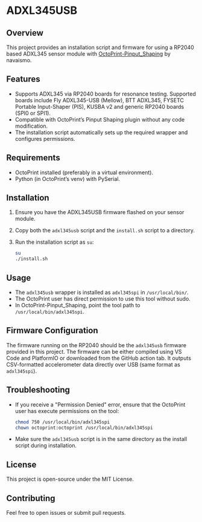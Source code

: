 # ADXL345USB

## Overview

This project provides an installation script and firmware for using a RP2040 based ADXL345 sensor module with [OctoPrint-Pinput\_Shaping](https://github.com/navaismo/Octoprint-Pinput_Shaping) by navaismo.

## Features

* Supports ADXL345 via RP2040 boards for resonance testing. Supported boards include Fly ADXL345-USB (Mellow), BTT ADXL345, FYSETC Portable Input-Shaper (PIS), KUSBA v2 and generic RP2040 boards (SPI0 or SPI1).
* Compatible with OctoPrint’s Pinput Shaping plugin without any code modification.
* The installation script automatically sets up the required wrapper and configures permissions.

## Requirements

* OctoPrint installed (preferably in a virtual environment).
* Python (in OctoPrint’s venv) with PySerial.

## Installation

1. Ensure you have the ADXL345USB firmware flashed on your sensor module.
2. Copy both the `adxl345usb` script and the `install.sh` script to a directory.
3. Run the installation script as `su`:

   ```bash
   su
   ./install.sh
   ```

## Usage

* The `adxl345usb` wrapper is installed as `adxl345spi` in `/usr/local/bin/`.
* The OctoPrint user has direct permission to use this tool without sudo.
* In OctoPrint-Pinput\_Shaping, point the tool path to `/usr/local/bin/adxl345spi`.

## Firmware Configuration

The firmware running on the RP2040 should be the `adxl345usb` firmware provided in this project. The firmware can be either compiled using VS Code and PlatformIO or downloaded from the GitHub action tab. It outputs CSV-formatted accelerometer data directly over USB (same format as `adxl345spi`).

## Troubleshooting

* If you receive a "Permission Denied" error, ensure that the OctoPrint user has execute permissions on the tool:

  ```bash
  chmod 750 /usr/local/bin/adxl345spi
  chown octoprint:octoprint /usr/local/bin/adxl345spi
  ```

* Make sure the `adxl345usb` script is in the same directory as the install script during installation.

## License

This project is open-source under the MIT License.

## Contributing

Feel free to open issues or submit pull requests.
